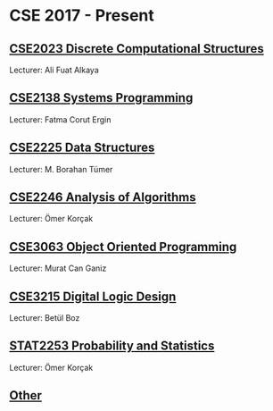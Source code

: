 # CSE 2017 - Present

## [CSE2023 Discrete Computational Structures](https://github.com/T4ut0/CSE/tree/main/cse2023-discrete-computational-structures)
Lecturer: Ali Fuat Alkaya

## [CSE2138 Systems Programming](https://github.com/T4ut0/CSE/tree/main/cse2138-systems-programming)
Lecturer: Fatma Corut Ergin

## [CSE2225 Data Structures](https://github.com/T4ut0/CSE/tree/main/cse2225-data-structures)
Lecturer: M. Borahan Tümer

## [CSE2246 Analysis of Algorithms](https://github.com/T4ut0/CSE/tree/main/cse2246-analysis-of-algorithms)
Lecturer: Ömer Korçak

## [CSE3063 Object Oriented Programming](https://github.com/T4ut0/CSE/tree/main/cse3063-object-oriented-programming)
Lecturer: Murat Can Ganiz

## [CSE3215 Digital Logic Design](https://github.com/T4ut0/CSE/tree/main/cse3215-digital-logic-design)
Lecturer: Betül Boz

## [STAT2253 Probability and Statistics](https://github.com/T4ut0/CSE/tree/main/stat2253-probability-and-statistics)
Lecturer: Ömer Korçak

## [Other](https://github.com/T4ut0/CSE/tree/main/other)
